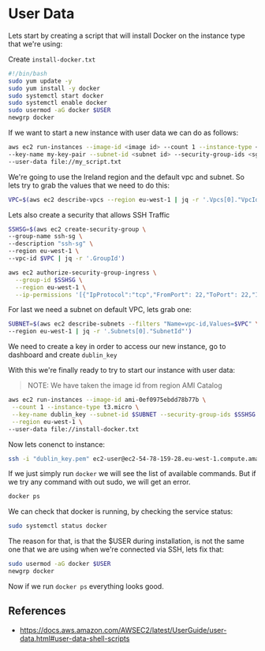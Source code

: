 # User Data

Lets start by creating a script that will install Docker on the instance type that we're using:

Create `install-docker.txt`

```bash
#!/bin/bash
sudo yum update -y
sudo yum install -y docker
sudo systemctl start docker
sudo systemctl enable docker
sudo usermod -aG docker $USER
newgrp docker
```

If we want to start a new instance with user data we can do as follows:

```bash
aws ec2 run-instances --image-id <image id> --count 1 --instance-type <instance type> \
--key-name my-key-pair --subnet-id <subnet id> --security-group-ids <sg-id> \
--user-data file://my_script.txt
```

We're going to use the Ireland region and the default vpc and subnet. So lets try to grab the values that we need to do this:

```bash
VPC=$(aws ec2 describe-vpcs --region eu-west-1 | jq -r '.Vpcs[0]."VpcId"')
```

Lets also create a security that allows SSH Traffic

```bash
SSHSG=$(aws ec2 create-security-group \
--group-name ssh-sg \
--description "ssh-sg" \
--region eu-west-1 \
--vpc-id $VPC | jq -r '.GroupId')
```

```bash
aws ec2 authorize-security-group-ingress \
  --group-id $SSHSG \
  --region eu-west-1 \
  --ip-permissions '[{"IpProtocol":"tcp","FromPort": 22,"ToPort": 22,"IpRanges": [{"CidrIp":"0.0.0.0/0"}]}]'
```

For last we need a subnet on default VPC, lets grab one:

```bash
SUBNET=$(aws ec2 describe-subnets --filters "Name=vpc-id,Values=$VPC" \
--region eu-west-1 | jq -r '.Subnets[0]."SubnetId"')
```

We need to create a key in order to access our new instance, go to dashboard and create `dublin_key`

With this we're finally ready to try to start our instance with user data:

> NOTE: We have taken the image id from region AMI Catalog

```bash
aws ec2 run-instances --image-id ami-0ef0975ebdd78b77b \
 --count 1 --instance-type t3.micro \
 --key-name dublin_key --subnet-id $SUBNET --security-group-ids $SSHSG \
 --region eu-west-1 \
--user-data file://install-docker.txt
```

Now lets conenct to instance:

```bash
ssh -i "dublin_key.pem" ec2-user@ec2-54-78-159-28.eu-west-1.compute.amazonaws.com
```

If we just simply run `docker` we will see the list of available commands. But if we try any command with out sudo, we will get an error. 

```bash
docker ps
```

We can check that docker is running, by checking the service status:

```bash
sudo systemctl status docker
```

The reason for that, is that the $USER during installation, is not the same one that we are using when we're connected via SSH, lets fix that:

```bash
sudo usermod -aG docker $USER
newgrp docker
```

Now if we run `docker ps` everything looks good.

## References

- https://docs.aws.amazon.com/AWSEC2/latest/UserGuide/user-data.html#user-data-shell-scripts